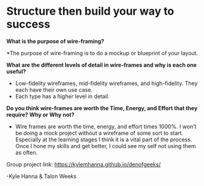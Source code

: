 
# Structure then build your way to success

**What is the purpose of wire-framing?**

*The purpose of wire-framing is to do a mockup or blueprint of your layout. 

**What are the different levels of detail in wire-frames and why is each one useful?**

*  Low-fidelity wireframes, mid-fidelity wireframes, and high-fidelity. They each have their own use case. 
* Each type has a higher level in detail. 


**Do you think wire-frames are worth the Time, Energy, and Effort that they require? Why or Why not?**

* Wire frames are worth the time, energy, and effort times 1000%. I won’t be doing a mock project without a wireframe of some sort to start. Especially at the learning stages I think it is a vital part of the process. Once I hone my skills and get better, I could see my self not using them as often. 

Group project link: https://kylemhanna.github.io/denofgeeks/

-Kyle Hanna & Talon Weeks
